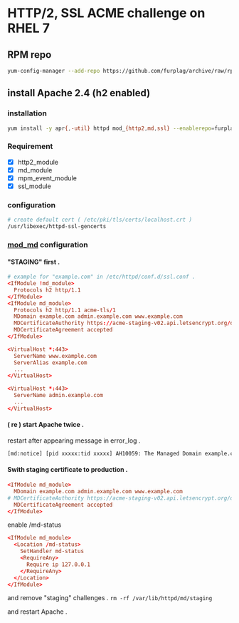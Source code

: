 # HTTP/2, SSL ACME challenge on RHEL 7

## RPM repo
```terminal.sh
yum-config-manager --add-repo https://github.com/furplag/archive/raw/rpm/furplag.github.io.el7.repo
```

## install Apache 2.4 (h2 enabled)

### installation
```terminal.sh
yum install -y apr{,-util} httpd mod_{http2,md,ssl} --enablerepo=furplag.github.io
```

### Requirement
* [x] http2_module
* [x] md_module
* [x] mpm_event_module
* [x] ssl_module

### configuration
```terminal.sh
# create default cert ( /etc/pki/tls/certs/localhost.crt )
/usr/libexec/httpd-ssl-gencerts
```

### [mod_md](https://httpd.apache.org/docs/trunk/mod/mod_md.html) configuration
#### "STAGING" first .
```ssl.conf
# example for "example.com" in /etc/httpd/conf.d/ssl.conf .
<IfModule !md_module>
  Protocols h2 http/1.1
</IfModule>
<IfModule md_module>
  Protocols h2 http/1.1 acme-tls/1
  MDomain example.com admin.example.com www.example.com
  MDCertificateAuthority https://acme-staging-v02.api.letsencrypt.org/directory
  MDCertificateAgreement accepted
</IfModule>

<VirtualHost *:443>
  ServerName www.example.com
  ServerAlias example.com
  ...
</VirtualHost>

<VirtualHost *:443>
  ServerName admin.example.com
  ...
</VirtualHost>
```

#### ( re ) start Apache twice .
restart after appearing message in error_log .
```terminal.sh
[md:notice] [pid xxxxx:tid xxxxx] AH10059: The Managed Domain example.com has been setup and changes will be activated on next (graceful) server restart.
```

#### Swith staging certificate to production .

```ssl.conf
<IfModule md_module>
  MDomain example.com admin.example.com www.example.com
# MDCertificateAuthority https://acme-staging-v02.api.letsencrypt.org/directory
  MDCertificateAgreement accepted
</IfModule>
```

enable /md-status
```server-status.conf
<IfModule md_module>
  <Location /md-status>
    SetHandler md-status
    <RequireAny>
      Require ip 127.0.0.1
    </RequireAny>
  </Location>
</IfModule>
```

and remove "staging" challenges .
`rm -rf /var/lib/httpd/md/staging`

and restart Apache .
